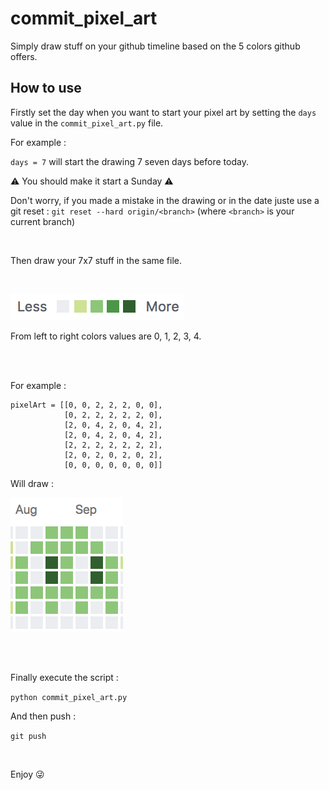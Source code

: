 # commit_pixel_art

Simply draw stuff on your github timeline based on the 5 colors github offers.

## How to use
Firstly set the day when you want to start your pixel art by setting the `days` value in the `commit_pixel_art.py` file.

For example :

`days = 7` will start the drawing 7 seven days before today.

⚠️ You should make it start a Sunday ⚠️

Don't worry, if you made a mistake in the drawing or in the date juste use a git reset : `git reset --hard origin/<branch>` (where `<branch>` is your current branch)

<br />

Then draw your 7x7 stuff in the same file.

<br />

![Alt text](./github_graphic_chart.png?raw=true "Github Graphic Chart")

From left to right colors values are 0, 1, 2, 3, 4.

<br /><br />

For example :

```
pixelArt = [[0, 0, 2, 2, 2, 0, 0],
            [0, 2, 2, 2, 2, 2, 0],
            [2, 0, 4, 2, 0, 4, 2],
            [2, 0, 4, 2, 0, 4, 2],
            [2, 2, 2, 2, 2, 2, 2],
            [2, 0, 2, 0, 2, 0, 2],
            [0, 0, 0, 0, 0, 0, 0]]
```
Will draw :

![Alt text](./space_invader.png?raw=true "Space Invader")

<br /><br />

Finally execute the script :

`python commit_pixel_art.py`

And then push :

`git push`

<br />

Enjoy 😜
